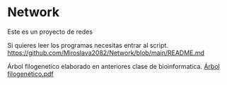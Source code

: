 # Network
Este es un proyecto de redes



Si quieres leer los programas necesitas entrar al script. https://github.com/Miroslava2082/Network/blob/main/README.md

Árbol filogenetico elaborado en anteriores clase de bioinformatica.
[Árbol filogenético.pdf](https://github.com/Miroslava2082/Network/files/6592776/Arbol.filogenetico.pdf)
